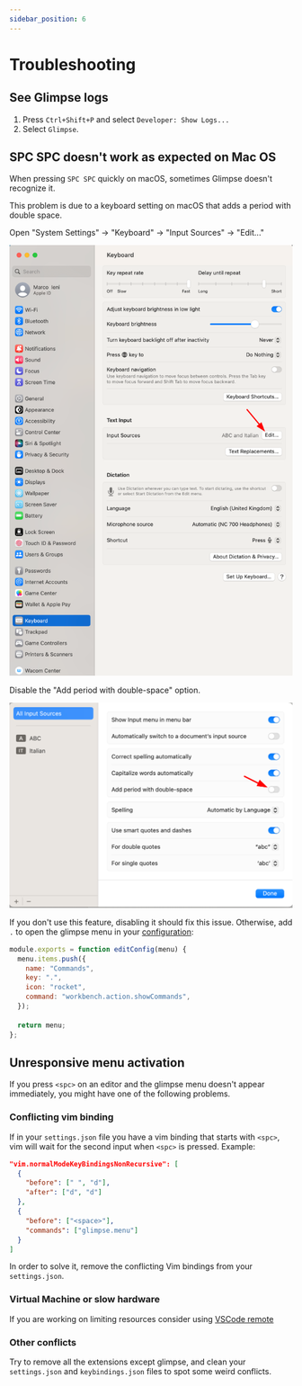 ```yaml
---
sidebar_position: 6
---
```


# Troubleshooting

## See Glimpse logs

1. Press `Ctrl+Shift+P` and select `Developer: Show Logs...`
2. Select `Glimpse`.

## SPC SPC doesn't work as expected on Mac OS

When pressing `SPC SPC` quickly on macOS, sometimes Glimpse doesn't recognize it.

This problem is due to a keyboard setting on macOS that adds a period with double space.

Open "System Settings" -> "Keyboard" -> "Input Sources" -> "Edit..."

![Input Source settings](img/input_sources.png)

Disable the "Add period with double-space" option.

![Setting to disable](img/double-space.png)

If you don't use this feature, disabling it should fix this issue.
Otherwise, add `.` to open the glimpse menu in your [configuration](configuration#add-a-key-binding-to-the-top-menu):

```js
module.exports = function editConfig(menu) {
  menu.items.push({
    name: "Commands",
    key: ".",
    icon: "rocket",
    command: "workbench.action.showCommands",
  });

  return menu;
};
```

## Unresponsive menu activation

If you press `<spc>` on an editor and the glimpse menu doesn't appear immediately, you might have one of the following problems.

### Conflicting vim binding

If in your `settings.json` file you have a vim binding that starts with `<spc>`, vim will wait for the second input when `<spc>` is pressed.
Example:

```json title="settings.json"
"vim.normalModeKeyBindingsNonRecursive": [
  {
    "before": [" ", "d"],
    "after": ["d", "d"]
  },
  {
    "before": ["<space>"],
    "commands": ["glimpse.menu"]
  }
]
```

In order to solve it, remove the conflicting Vim bindings from your `settings.json`.

### Virtual Machine or slow hardware

If you are working on limiting resources consider using [VSCode remote](https://code.visualstudio.com/docs/remote/remote-overview)

### Other conflicts

Try to remove all the extensions except glimpse, and clean your `settings.json`
and `keybindings.json` files to spot some weird conflicts.
